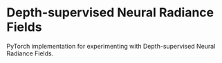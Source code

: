 # Depth-supervised Neural Radiance Fields
PyTorch implementation for experimenting with Depth-supervised Neural Radiance Fields.
